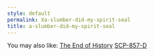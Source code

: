 ```yaml
---
style: default
permalink: Xa-slumber-did-my-spirit-seal
title: a-slumber-did-my-spirit-seal
---
```

You may also like:
[The End of History](http://scp-wiki.net/the-end-of-history)
[SCP-857-D](http://scp-wiki.net/scp-857-d)